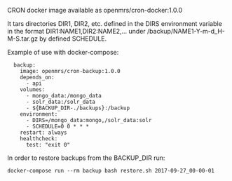 CRON docker image available as openmrs/cron-docker:1.0.0

It tars directories DIR1, DIR2, etc. defined in the DIRS environment variable in the format DIR1:NAME1,DIR2:NAME2,... under /backup/NAME1-Y-m-d_H-M-S.tar.gz by defined SCHEDULE.

Example of use with docker-compose:

```
  backup:
    image: openmrs/cron-backup:1.0.0
    depends_on:
      - api
    volumes:
      - mongo_data:/mongo_data
      - solr_data:/solr_data
      - ${BACKUP_DIR-./backups}:/backup
    environment:
      - DIRS=/mongo_data:mongo,/solr_data:solr
      - SCHEDULE=0 0 * * *
    restart: always
    healthcheck:
      test: "exit 0"
```

In order to restore backups from the BACKUP_DIR run:

```
docker-compose run --rm backup bash restore.sh 2017-09-27_00-00-01
```